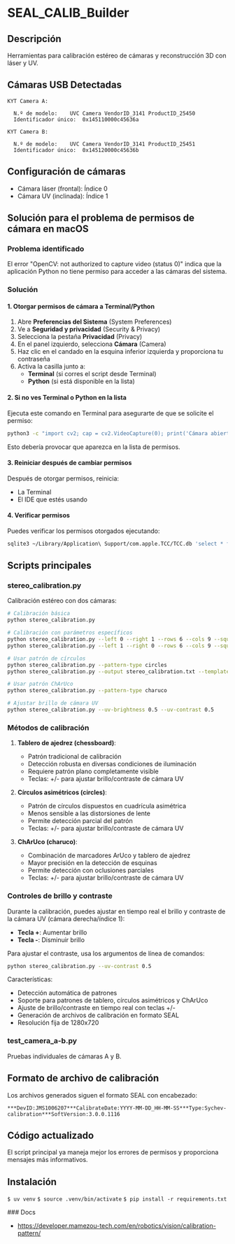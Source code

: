 # SEAL_CALIB_Builder

## Descripción
Herramientas para calibración estéreo de cámaras y reconstrucción 3D con láser y UV.

## Cámaras USB Detectadas

```text
KYT Camera A:

  N.º de modelo:	UVC Camera VendorID_3141 ProductID_25450
  Identificador único:	0x145110000c45636a

KYT Camera B:

  N.º de modelo:	UVC Camera VendorID_3141 ProductID_25451
  Identificador único:	0x145120000c45636b
```

## Configuración de cámaras

- Cámara láser (frontal): Índice 0
- Cámara UV (inclinada): Índice 1

## Solución para el problema de permisos de cámara en macOS

### Problema identificado
El error "OpenCV: not authorized to capture video (status 0)" indica que la aplicación Python no tiene permiso para acceder a las cámaras del sistema.

### Solución

#### 1. Otorgar permisos de cámara a Terminal/Python

1. Abre **Preferencias del Sistema** (System Preferences)
2. Ve a **Seguridad y privacidad** (Security & Privacy)
3. Selecciona la pestaña **Privacidad** (Privacy)
4. En el panel izquierdo, selecciona **Cámara** (Camera)
5. Haz clic en el candado en la esquina inferior izquierda y proporciona tu contraseña
6. Activa la casilla junto a:
   - **Terminal** (si corres el script desde Terminal)
   - **Python** (si está disponible en la lista)

#### 2. Si no ves Terminal o Python en la lista

Ejecuta este comando en Terminal para asegurarte de que se solicite el permiso:

```bash
python3 -c "import cv2; cap = cv2.VideoCapture(0); print('Cámara abierta:', cap.isOpened()); cap.release()"
```

Esto debería provocar que aparezca en la lista de permisos.

#### 3. Reiniciar después de cambiar permisos

Después de otorgar permisos, reinicia:
- La Terminal
- El IDE que estés usando

#### 4. Verificar permisos

Puedes verificar los permisos otorgados ejecutando:

```bash
sqlite3 ~/Library/Application\ Support/com.apple.TCC/TCC.db 'select * from access where service = "kTCCServiceCamera"'
```

## Scripts principales

### stereo_calibration.py
Calibración estéreo con dos cámaras:

```bash
# Calibración básica
python stereo_calibration.py

# Calibración con parámetros específicos
python stereo_calibration.py --left 0 --right 1 --rows 6 --cols 9 --square-size 25.0
python stereo_calibration.py --left 1 --right 0 --rows 6 --cols 9 --square-size 6.70 --images 15 --output stereo_calibration.txt --template calibJMS1006207.txt --dev-id JMS1006207

# Usar patrón de círculos
python stereo_calibration.py --pattern-type circles
python stereo_calibration.py --output stereo_calibration.txt --template calibJMS1006207.txt --dev-id JMS1006207 --pattern-type circles --rows 11 --cols 4

# Usar patrón ChArUco
python stereo_calibration.py --pattern-type charuco

# Ajustar brillo de cámara UV
python stereo_calibration.py --uv-brightness 0.5 --uv-contrast 0.5
```

### Métodos de calibración

1. **Tablero de ajedrez (chessboard)**:
   - Patrón tradicional de calibración
   - Detección robusta en diversas condiciones de iluminación
   - Requiere patrón plano completamente visible
   - Teclas: +/- para ajustar brillo/contraste de cámara UV

2. **Círculos asimétricos (circles)**:
   - Patrón de círculos dispuestos en cuadrícula asimétrica
   - Menos sensible a las distorsiones de lente
   - Permite detección parcial del patrón
   - Teclas: +/- para ajustar brillo/contraste de cámara UV

3. **ChArUco (charuco)**:
   - Combinación de marcadores ArUco y tablero de ajedrez
   - Mayor precisión en la detección de esquinas
   - Permite detección con oclusiones parciales
   - Teclas: +/- para ajustar brillo/contraste de cámara UV

### Controles de brillo y contraste

Durante la calibración, puedes ajustar en tiempo real el brillo y contraste de la cámara UV (cámara derecha/índice 1):

- **Tecla +**: Aumentar brillo
- **Tecla -**: Disminuir brillo

Para ajustar el contraste, usa los argumentos de línea de comandos:
```bash
python stereo_calibration.py --uv-contrast 0.5
```

Características:
- Detección automática de patrones
- Soporte para patrones de tablero, círculos asimétricos y ChArUco
- Ajuste de brillo/contraste en tiempo real con teclas +/- 
- Generación de archivos de calibración en formato SEAL
- Resolución fija de 1280x720


### test_camera_a-b.py
Pruebas individuales de cámaras A y B.

## Formato de archivo de calibración

Los archivos generados siguen el formato SEAL con encabezado:
```
***DevID:JMS1006207***CalibrateDate:YYYY-MM-DD_HH-MM-SS***Type:Sychev-calibration***SoftVersion:3.0.0.1116
```

## Código actualizado

El script principal ya maneja mejor los errores de permisos y proporciona mensajes más informativos.


## Instalación

`$ uv venv`
`$ source .venv/bin/activate`
`$ pip install -r requirements.txt`

### Docs

* https://developer.mamezou-tech.com/en/robotics/vision/calibration-pattern/